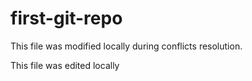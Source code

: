 # first-git-repo


This file was modified locally during conflicts resolution.

This file was edited locally